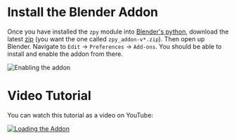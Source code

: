 # Install the Blender Addon

Once you have installed the `zpy` module into [Blender's python](https://zumolabs.github.io/zpy/zpy/install/blender_python_path/), download the latest [zip](https://github.com/ZumoLabs/zpy/releases) (you want the one called `zpy_addon-v*.zip`). Then open up Blender. Navigate to `Edit` -> `Preferences` -> `Add-ons`. You should be able to install and enable the addon from there.

![Enabling the addon](https://github.com/ZumoLabs/zpy/raw/main/docs/assets/install_zpy.png)

# Video Tutorial

You can watch this tutorial as a video on YouTube:

[![Loading the Addon](https://img.youtube.com/vi/xipj3jFsZyY/0.jpg)](https://www.youtube.com/watch?v=xipj3jFsZyY "Loading the Addon")
